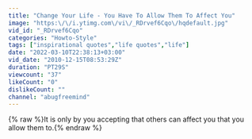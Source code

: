 ```yaml
---
title: "Change Your Life - You Have To Allow Them To Affect You"
image: "https:\/\/i.ytimg.com\/vi\/_RDrvef6Cqo\/hqdefault.jpg"
vid_id: "_RDrvef6Cqo"
categories: "Howto-Style"
tags: ["inspirational quotes","life quotes","life"]
date: "2022-03-10T22:38:13+03:00"
vid_date: "2010-12-15T08:53:29Z"
duration: "PT29S"
viewcount: "37"
likeCount: "0"
dislikeCount: ""
channel: "abugfreemind"
---
```

{% raw %}It is only by you accepting that others can affect you that you allow them to.{% endraw %}
